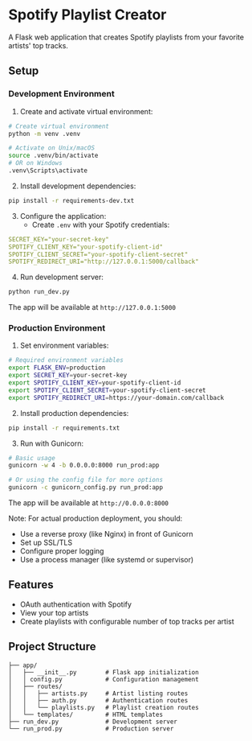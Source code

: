 # Spotify Playlist Creator

A Flask web application that creates Spotify playlists from your favorite artists' top tracks.

## Setup

### Development Environment

1. Create and activate virtual environment:

```bash
# Create virtual environment
python -m venv .venv

# Activate on Unix/macOS
source .venv/bin/activate
# OR on Windows
.venv\Scripts\activate
```

2. Install development dependencies:

```bash
pip install -r requirements-dev.txt
```

3. Configure the application:
   - Create `.env` with your Spotify credentials:

```yaml
SECRET_KEY="your-secret-key"
SPOTIFY_CLIENT_KEY="your-spotify-client-id"
SPOTIFY_CLIENT_SECRET="your-spotify-client-secret"
SPOTIFY_REDIRECT_URI="http://127.0.0.1:5000/callback"
```

4. Run development server:

```bash
python run_dev.py
```

The app will be available at `http://127.0.0.1:5000`

### Production Environment

1. Set environment variables:

```bash
# Required environment variables
export FLASK_ENV=production
export SECRET_KEY=your-secret-key
export SPOTIFY_CLIENT_KEY=your-spotify-client-id
export SPOTIFY_CLIENT_SECRET=your-spotify-client-secret
export SPOTIFY_REDIRECT_URI=https://your-domain.com/callback
```

2. Install production dependencies:

```bash
pip install -r requirements.txt
```

3. Run with Gunicorn:

```bash
# Basic usage
gunicorn -w 4 -b 0.0.0.0:8000 run_prod:app

# Or using the config file for more options
gunicorn -c gunicorn_config.py run_prod:app
```

The app will be available at `http://0.0.0.0:8000`

Note: For actual production deployment, you should:

- Use a reverse proxy (like Nginx) in front of Gunicorn
- Set up SSL/TLS
- Configure proper logging
- Use a process manager (like systemd or supervisor)

## Features

- OAuth authentication with Spotify
- View your top artists
- Create playlists with configurable number of top tracks per artist

## Project Structure

```
├── app/
│   ├── __init__.py        # Flask app initialization
│   │ config.py            # Configuration management
│   ├── routes/
│   │   ├── artists.py     # Artist listing routes
│   │   ├── auth.py        # Authentication routes
│   │   └── playlists.py   # Playlist creation routes
│   └── templates/         # HTML templates
├── run_dev.py             # Development server
└── run_prod.py            # Production server
```
